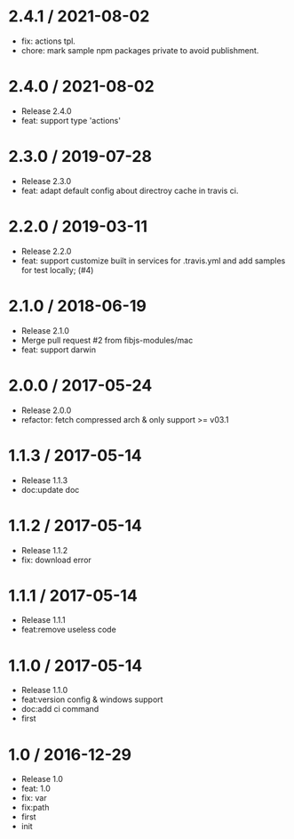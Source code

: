 
2.4.1 / 2021-08-02
==================

  * fix: actions tpl.
  * chore: mark sample npm packages private to avoid publishment.

2.4.0 / 2021-08-02
==================

  * Release 2.4.0
  * feat: support type 'actions'

2.3.0 / 2019-07-28
==================

  * Release 2.3.0
  * feat: adapt default config about directroy cache in travis ci.

2.2.0 / 2019-03-11
==================

  * Release 2.2.0
  * feat: support customize built in services for .travis.yml and add samples for test locally;  (#4)

2.1.0 / 2018-06-19
==================

  * Release 2.1.0
  * Merge pull request #2 from fibjs-modules/mac
  * feat: support darwin

2.0.0 / 2017-05-24
==================

  * Release 2.0.0
  * refactor: fetch compressed arch & only support >= v03.1

1.1.3 / 2017-05-14
==================

  * Release 1.1.3
  * doc:update doc

1.1.2 / 2017-05-14
==================

  * Release 1.1.2
  * fix: download error

1.1.1 / 2017-05-14
==================

  * Release 1.1.1
  * feat:remove useless code

1.1.0 / 2017-05-14
==================

  * Release 1.1.0
  * feat:version config & windows support
  * doc:add ci command
  * first

1.0 / 2016-12-29
================

  * Release 1.0
  * feat: 1.0
  * fix: var
  * fix:path
  * first
  * init
